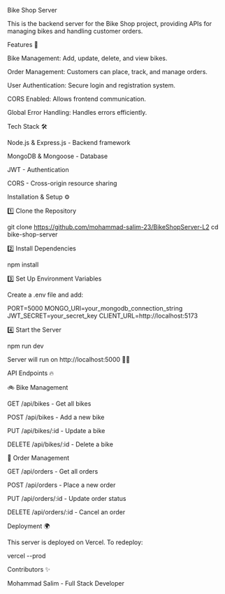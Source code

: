 Bike Shop Server

This is the backend server for the Bike Shop project, providing APIs for managing bikes and handling customer orders.

Features 🚀

Bike Management: Add, update, delete, and view bikes.

Order Management: Customers can place, track, and manage orders.

User Authentication: Secure login and registration system.

CORS Enabled: Allows frontend communication.

Global Error Handling: Handles errors efficiently.

Tech Stack 🛠

Node.js & Express.js - Backend framework

MongoDB & Mongoose - Database

JWT - Authentication

CORS - Cross-origin resource sharing

Installation & Setup ⚙️

1️⃣ Clone the Repository

git clone https://github.com/mohammad-salim-23/BikeShopServer-L2
cd bike-shop-server

2️⃣ Install Dependencies

npm install

3️⃣ Set Up Environment Variables

Create a .env file and add:

PORT=5000
MONGO_URI=your_mongodb_connection_string
JWT_SECRET=your_secret_key
CLIENT_URL=http://localhost:5173

4️⃣ Start the Server

npm run dev

Server will run on http://localhost:5000 🚴‍♂️

API Endpoints 🔥

🚲 Bike Management

GET /api/bikes - Get all bikes

POST /api/bikes - Add a new bike

PUT /api/bikes/:id - Update a bike

DELETE /api/bikes/:id - Delete a bike

🛒 Order Management

GET /api/orders - Get all orders

POST /api/orders - Place a new order

PUT /api/orders/:id - Update order status

DELETE /api/orders/:id - Cancel an order

Deployment 🌍

This server is deployed on Vercel.
To redeploy:

vercel --prod

Contributors ✨

Mohammad Salim - Full Stack Developer